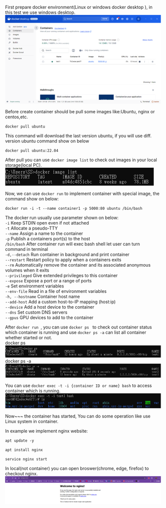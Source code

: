 First prepare docker environment(Linux or windows docker desktop ), in this test we use windows desktop.<br>
![windows docker GUI](./image/windows_docker_GUI.png)<br>

Before create container should be pull some images like:Ubuntu, nginx or centos,etc. <br>
```
docker pull ubuntu
``` 

This command will download the last version ubuntu, if you will use diff. version ubuntu command show on below<br>

```
docker pull ubuntu:22.04
```
After pull you can use  `docker image list` to check out images in your local storage(local PC).
![docker image list](./image/docker_image_list.png)

Now, we can use `docker run` to implement container with special image, the command show on below:
```
docker run -i -t --name container1 -p 5000:80 ubuntu /bin/bash
```
The docker run usually use parameter shown on below:<br>
`-i` Keep STDIN open even if not attached <br> 
`-t` Allocate a pseudo-TTY <br>
`--name` Assign a name to the container <br>
`-p` Publish a containers port(s) to the host <br>
`/bin/bash` After container run will exec bash shell let user can turn command in terminal <br>
`-d,--detach` Run container in background and print container  <br>
`--restart` Restart policy to apply when a containers exits <br>
`--rm` Automatically remove the container and its associated anonymous volumes when it exits<br>
`--privileged` Give extended privileges to this container<br>
`--expose` Expose a port or a range of ports<br>
`-e` Set environment variables<br>
`--env-file` Read in a file of environment variables<br>
`-h, --hostname` Container host name<br>
`--add-host` Add a custom host-to-IP mapping (host:ip) <br>
`--device` Add a host device to the container<br>
`--dns` Set custom DNS servers <br>
`--gpus` GPU devices to add to the container <br>

After `docker run `, you can use `docker ps ` to check out container status which container is running and use `docker ps -a` can list all container whether started or not.<br>
docker ps <br>
![docker_ps](./image/docker_ps.png)
docker ps -a <br>
![docker_ps_a](./image/docker_ps_a.png)

You can use `docker exec -t -i {container ID or name} bash` to access container which is running.
![docker exec -i -t bash](./image/docker_exec_it_bash.png)

Now~~~ the container has started, You can do some operation like use Linux system in container.<br>

In example we implement nginx website:
```
apt update -y
```
```
apt install nginx 
```
```
service nginx start
```
In local(not container) you can open broswer(chrome, edge, firefox) to checkout nginx.
![single node example](./image/single_node_example.png)
